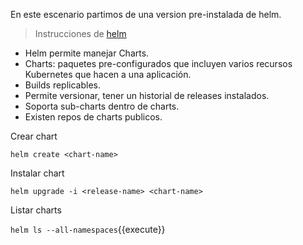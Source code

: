 En este escenario partimos de una version pre-instalada de helm.
> Instrucciones de [helm](https://helm.sh/docs/intro/install/)

- Helm permite manejar Charts.
- Charts: paquetes pre-configurados que incluyen varios recursos Kubernetes que hacen a una aplicación.
- Builds replicables.
- Permite versionar, tener un historial de releases instalados.
- Soporta sub-charts dentro de charts.
- Existen repos de charts publicos.

Crear chart

`helm create <chart-name>`

Instalar chart

`helm upgrade -i <release-name> <chart-name>`

Listar charts

`helm ls --all-namespaces`{{execute}}
